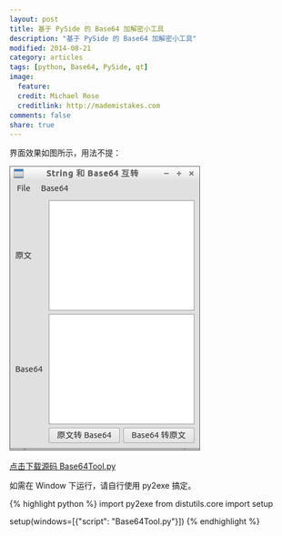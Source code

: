 ```yaml
---
layout: post
title: 基于 PySide 的 Base64 加解密小工具
description: "基于 PySide 的 Base64 加解密小工具"
modified: 2014-08-21
category: articles
tags: [python, Base64, PySide, qt]
image:
  feature:
  credit: Michael Rose
  creditlink: http://mademistakes.com
comments: false
share: true
---
```


界面效果如图所示，用法不提：

![Base64Tool](/images/posts/base64tool.png)

[点击下载源码 Base64Tool.py](/download/Base64Tool.py)

如需在 Window 下运行，请自行使用 py2exe 搞定。

{% highlight python %}
import py2exe
from distutils.core import setup

setup(windows=[{"script": "Base64Tool.py"}])
{% endhighlight %}
